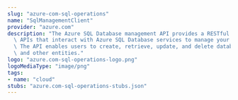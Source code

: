 ```yaml
---
slug: "azure-com-sql-operations"
name: "SqlManagementClient"
provider: "azure.com"
description: "The Azure SQL Database management API provides a RESTful set of web\
  \ APIs that interact with Azure SQL Database services to manage your databases.\
  \ The API enables users to create, retrieve, update, and delete databases, servers,\
  \ and other entities."
logo: "azure.com-sql-operations-logo.png"
logoMediaType: "image/png"
tags:
- name: "cloud"
stubs: "azure.com-sql-operations-stubs.json"
---
```

